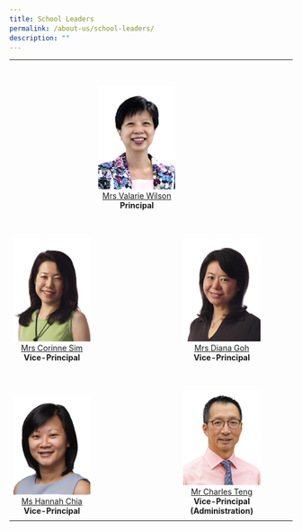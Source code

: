 ```yaml
---
title: School Leaders
permalink: /about-us/school-leaders/
description: ""
---
```


<table cellpadding="5" cellspacing="0" border="0" width="100%">
  <tbody>
  </tbody>
  <tbody>
    <tr>
      <td style="text-align: center;" valign="bottom" align="center">&nbsp;</td>
      <td style="text-align: center;" valign="bottom" align="center"><p>&nbsp;</p>
        <img alt="Corinne-Sim.jpg" src="/images/Others/SL-P-VWilson.jpg"><br>
        <a target="" href="mailto:Valarie_koh@schools.gov.sg">Mrs Valarie Wilson</a><br>
      <b>Principal </b></td>
      <td style="text-align: center;" valign="bottom" align="center"><p>&nbsp;</p></td>
      <td valign="bottom" align="center">&nbsp;</td>
    </tr>
    <tr>
      <td style="text-align: center;" valign="bottom" align="center"><p>&nbsp;</p>
        <img alt="Corinne-Sim.jpg" src="/images/Others/SL-VP-CSim.jpg"><br>
        <a target="" href="mailto:Corinne_SIM@schools.gov.sg">Mrs Corinne Sim </a><br>
        <b>Vice-Principal </b></td>
      <td style="text-align: center;" valign="bottom" align="center">&nbsp;</td>
      <td style="text-align: center;" valign="bottom" align="center"><p>&nbsp;</p>
        <img alt="Diana-Goh.jpg" src="/images/Others/SL-VP-DGoh.jpg"><br>
        <a target="" href="mailto:Diana_TAN@schools.gov.sg">Mrs Diana Goh </a><br>
        <b>Vice-Principal </b></td>
      <td valign="bottom" align="center">&nbsp;</td>
    </tr>
    <tr>
      <td style="text-align: center;" valign="bottom" align="center"><p>&nbsp;</p>
        <img alt="Corinne-Sim.jpg" src="/images/Others/SL-VP-HChia.png"><br>
        <a target="" href="mailto:hannah_chia@schools.gov.sg">Ms Hannah Chia</a><br>
        <b>Vice-Principal </b></td>
      <td style="text-align: center;" valign="bottom" align="center">&nbsp;</td>
      <td style="text-align: center;" valign="bottom" align="center"><p>&nbsp;</p>
        <img alt="Diana-Goh.jpg" src="/images/Others/SL-VP-CTeng.png"><br>
        <a target="" href="mailto:teng_tat_meng_charles@schools.gov.sg">Mr Charles Teng</a><br>
        <b>Vice-Principal (Administration)</b></td>
      <td valign="bottom" align="center">&nbsp;</td>
    </tr>
    <tr>
      <td style="text-align: center;" valign="top" align="center" width="30%"></td>
      <td style="text-align: center;" valign="top" align="center" width="30%"></td>
      <td style="text-align: center;" valign="top" align="center" width="30%"></td>
      <td style="text-align: center;" valign="top" align="center" width="10%"></td>
    </tr>
  </tbody>
</table>
